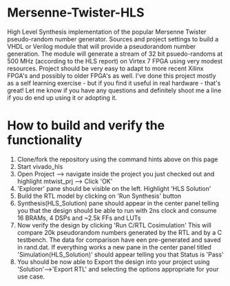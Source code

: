 # Mersenne-Twister-HLS
High Level Synthesis implementation of the popular Mersenne Twister pseudo-random number generator.
Sources and project settings to build a VHDL or Verilog module that will provide a pseudorandom number generation.
The module will generate a stream of 32 bit psuedo-randoms at 500 MHz (according to the HLS report) on Virtex 7 FPGA using very modest resources. Project should be very easy to adapt to more recent Xilinx FPGA's and possibly to older FPGA's as well.
I've done this project mostly as a self learning exercise - but if you find it useful in real hardware - that's great! Let me know if you have any questions and definitely shoot me a line if you do end up using it or adopting it.

# How to build and verify the functionality

1. Clone/fork the repository using the command hints above on this page
1. Start vivado_hls
1. Open Project --> navigate inside the project you just checked out and highlight mtwist_prj --> Click 'OK'
1. 'Explorer' pane should be visible on the left. Highlight 'HLS Solution'
1. Build the RTL model by clicking on 'Run Synthesis' button
1. Synthesis(HLS_Solution) pane should appear in the center panel telling you that the design should be able to run with 2ns clock and consume 16 BRAMs, 4 DSPs and ~2.5k FFs and LUTs
1. Now verify the design by clicking 'Run C/RTL Cosimulation' This will compare 20k pseudorandom numbers generated by the RTL and by a C testbench. The data for comparison have een pre-generated and saved in rand.dat. If everything works a new pane in the center panel titled 'Simulation(HLS_Solution)' should appear telling you that Status is 'Pass'
1. You should be now able to Export the design into your project using 'Solution'-->'Export RTL' and selecting the options appropriate for your use case.



